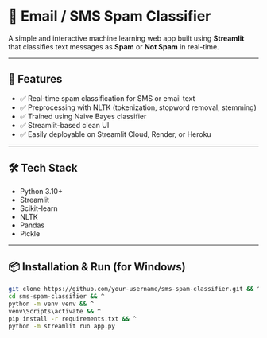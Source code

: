 # 📧 Email / SMS Spam Classifier

A simple and interactive machine learning web app built using **Streamlit** that classifies text messages as **Spam** or **Not Spam** in real-time.

---

## 🚀 Features

- ✅ Real-time spam classification for SMS or email text  
- ✅ Preprocessing with NLTK (tokenization, stopword removal, stemming)  
- ✅ Trained using Naive Bayes classifier  
- ✅ Streamlit-based clean UI  
- ✅ Easily deployable on Streamlit Cloud, Render, or Heroku  

---

## 🛠️ Tech Stack

- Python 3.10+  
- Streamlit  
- Scikit-learn  
- NLTK  
- Pandas  
- Pickle  

---

## 📦 Installation & Run (for Windows)

```bash
git clone https://github.com/your-username/sms-spam-classifier.git && ^
cd sms-spam-classifier && ^
python -m venv venv && ^
venv\Scripts\activate && ^
pip install -r requirements.txt && ^
python -m streamlit run app.py

